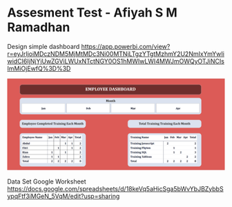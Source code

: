 # Assesment Test - Afiyah S M Ramadhan
Design simple dashboard
https://app.powerbi.com/view?r=eyJrIjoiMDczNDM5MjMtMDc3Ni00MTNjLTgzYTgtMzhmY2U2NmIxYmYwIiwidCI6IjNjYjUwZGViLWUxNTctNGY0OS1hMWIwLWI4MWJmOWQyOTJiNCIsImMiOjEwfQ%3D%3D

![Employee Dashboard.png](https://github.com/afiyahsm24/AssesmentTestAfiyah/blob/9f86781a48610fe553576758d0577ac0b0b4ae49/Employee%20Dashboard.png)

Data Set Google Worksheet
https://docs.google.com/spreadsheets/d/18keVq5aHicSga5bWvYbJBZybbSypqFtf3iMGeN_5VqM/edit?usp=sharing
